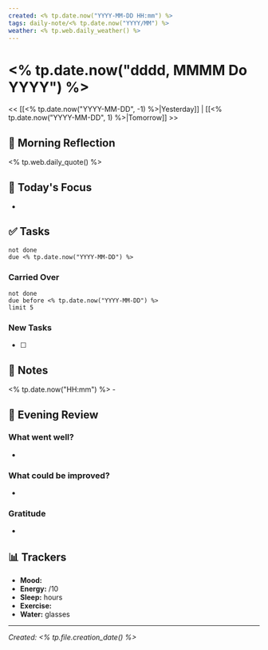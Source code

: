 ```yaml
---
created: <% tp.date.now("YYYY-MM-DD HH:mm") %>
tags: daily-note/<% tp.date.now("YYYY/MM") %>
weather: <% tp.web.daily_weather() %>
---
```


# <% tp.date.now("dddd, MMMM Do YYYY") %>

<< [[<% tp.date.now("YYYY-MM-DD", -1) %>|Yesterday]] | [[<% tp.date.now("YYYY-MM-DD", 1) %>|Tomorrow]] >>

## 🌅 Morning Reflection
<% tp.web.daily_quote() %>

## 🎯 Today's Focus
- 

## ✅ Tasks
```tasks
not done
due <% tp.date.now("YYYY-MM-DD") %>
```

### Carried Over
```tasks
not done
due before <% tp.date.now("YYYY-MM-DD") %>
limit 5
```

### New Tasks
- [ ] 

## 📝 Notes
<% tp.date.now("HH:mm") %> - 

## 🌙 Evening Review
### What went well?
- 

### What could be improved?
- 

### Gratitude
- 

## 📊 Trackers
- **Mood:** 
- **Energy:** /10
- **Sleep:** hours
- **Exercise:** 
- **Water:** glasses

---
*Created: <% tp.file.creation_date() %>*